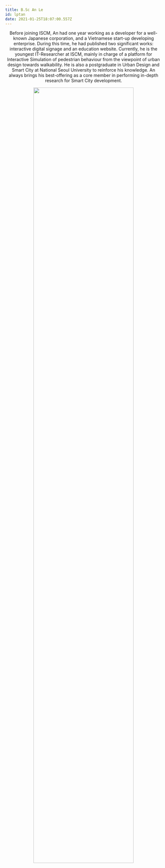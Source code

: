 ```yaml
---
title: B.Sc An Le
id: lptan
date: 2021-01-25T18:07:00.557Z
---
```


<p align=center>Before joining ISCM, An had one year working as a developer for a well-known Japanese corporation, and a Vietnamese start-up developing enterprise. During this time, he had published two significant works: interactive digital signage and an education website. Currently, he is the youngest IT-Researcher at ISCM, mainly in charge of a platform for Interactive Simulation of
pedestrian behaviour from the viewpoint of urban design towards walkability. He is also a postgraduate in Urban Design and Smart City at National Seoul University to reinforce his knowledge. An always brings his best-offering as a core member in performing in-depth research for Smart City development.</p>

<div align="center"> <img align="center" width="80%" src="/images/people/TAN.jpg"/> </div>
